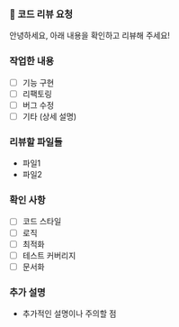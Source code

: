 ### 📢 코드 리뷰 요청

안녕하세요, 아래 내용을 확인하고 리뷰해 주세요!

### 작업한 내용
- [ ] 기능 구현
- [ ] 리팩토링
- [ ] 버그 수정
- [ ] 기타 (상세 설명)

### 리뷰할 파일들
- 파일1
- 파일2

### 확인 사항
- [ ] 코드 스타일
- [ ] 로직
- [ ] 최적화
- [ ] 테스트 커버리지
- [ ] 문서화

### 추가 설명
- 추가적인 설명이나 주의할 점
